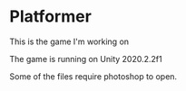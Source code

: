# Platformer

This is the game I'm working on

The game is running on Unity 2020.2.2f1

Some of the files require photoshop to open.
